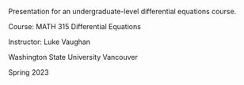 Presentation for an undergraduate-level differential equations course.

Course: MATH 315 Differential Equations

Instructor: Luke Vaughan

Washington State University Vancouver

Spring 2023
